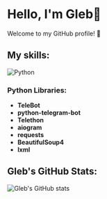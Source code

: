 # Hello, I'm Gleb👋

Welcome to my GitHub profile! 🌟

## My skills:
![Python](https://img.shields.io/badge/python-3776AB?style=for-the-badge&logo=python&logoColor=white)

### Python Libraries:
- **TeleBot**
- **python-telegram-bot**
- **Telethon**
- **aiogram**
- **requests**
- **BeautifulSoup4**
- **lxml**

## Gleb's GitHub Stats:
![Gleb's GitHub stats](https://github-readme-stats.vercel.app/api?username=GlebKurop&show_icons=true&theme=radical)

